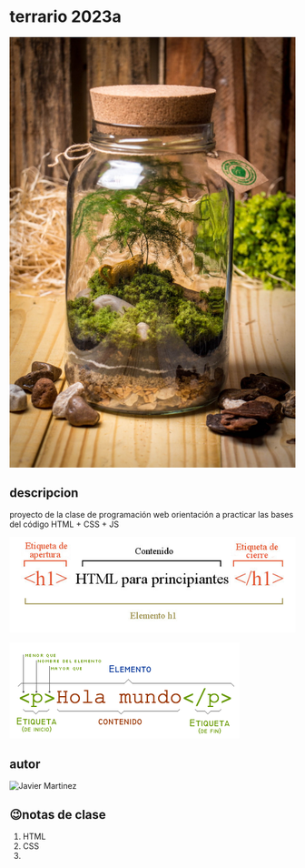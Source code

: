 # terrario 2023a
![Terrarium Image](./image/1.jpg)
## descripcion
proyecto de la clase de  programación web orientación 
a practicar las bases del código HTML + CSS + JS

![Terrarium Image](./image/3.jpg)

![Terrarium Image](./image/4.jpg)

## autor
<img
src="https://www.emagister.com/es/albums/1/2/9/3/3/xxl_cropped_a524b3ae3ac3b40edd08b8da7784002f.jpeg" alt = "Javier Martinez" width= "50"
soy javier martinez />

 ## 😉notas de clase
 
 1. HTML
 2. CSS
 3. 